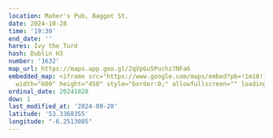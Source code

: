 ```yaml
---
location: Maher's Pub, Baggot St.
date: 2024-10-28
time: '19:30'
end_date: ''
hares: Ivy the Turd
hash: Dublin H3
number: '1632'
map_url: https://maps.app.goo.gl/2qVpGu5Puchz7NFa6
embedded_map: <iframe src="https://www.google.com/maps/embed?pb=!1m18!1m12!1m3!1d2382.358668622806!2d-6.251308522857312!3d53.33683547228651!2m3!1f0!2f0!3f0!3m2!1i1024!2i768!4f13.1!3m3!1m2!1s0x48670fa1feb4cba1%3A0x7ca2908af633eb9b!2sMaher&#39;s%20Pub!5e0!3m2!1sen!2sie!4v1726864530973!5m2!1sen!2sie"
  width="600" height="450" style="border:0;" allowfullscreen="" loading="lazy" referrerpolicy="no-referrer-when-downgrade"></iframe>
ordinal_date: 20241028
dow: 1
last_modified_at: '2024-09-20'
latitude: '53.3368355'
longitude: "-6.2513085"
---
```


